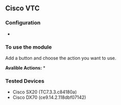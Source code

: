 ## Cisco VTC

### Configuration
*

### To use the module
Add a button and choose the action you want to use.

**Avalible Actions:**
*

### Tested Devices
* Cisco SX20 (TC7.3.3.c84180a)
* Cisco DX70 (ce9.14.2.118dbf07142)
